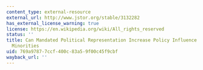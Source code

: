```yaml
---
content_type: external-resource
external_url: http://www.jstor.org/stable/3132282
has_external_license_warning: true
license: https://en.wikipedia.org/wiki/All_rights_reserved
status: ''
title: Can Mandated Political Representation Increase Policy Influence for Disadvantaged
  Minorities
uid: 769a9787-7ccf-400c-83a5-9f00c45f9cbf
wayback_url: ''
---
```

